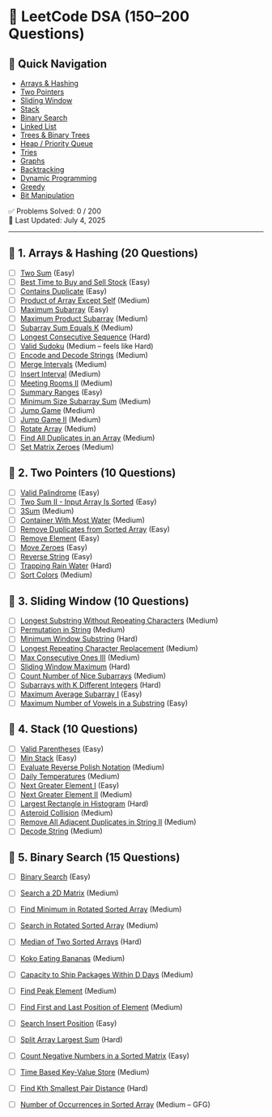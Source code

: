 # 📘 LeetCode DSA (150–200 Questions)

## 🧭 Quick Navigation
- [Arrays & Hashing](#1-arrays-&-hashing-20-questions)
- [Two Pointers](#2-two-pointers-10-questions)
- [Sliding Window](#3-sliding-window-10-questions)
- [Stack](#4-stack-10-questions)
- [Binary Search](#5-binary-search-15-questions)
- [Linked List](#6-linked-list-15-questions)
- [Trees & Binary Trees](#7-trees--binary-trees-20-questions)
- [Heap / Priority Queue](#8-heap--priority-queue-10-questions)
- [Tries](#9-tries-8-questions)
- [Graphs](#10-graphs-20-questions)
- [Backtracking](#11-backtracking-12-questions)
- [Dynamic Programming](#12-dynamic-programming-30-questions)
- [Greedy](#13-greedy-10-questions)
- [Bit Manipulation](#14-bit-manipulation-10-questions)

✅ Problems Solved: 0 / 200  
📅 Last Updated: July 4, 2025

---

## 📂 1. Arrays & Hashing (20 Questions)
- [ ] [Two Sum](https://leetcode.com/problems/two-sum/) (Easy)
- [ ] [Best Time to Buy and Sell Stock](https://leetcode.com/problems/best-time-to-buy-and-sell-stock/) (Easy)
- [ ] [Contains Duplicate](https://leetcode.com/problems/contains-duplicate/) (Easy)
- [ ] [Product of Array Except Self](https://leetcode.com/problems/product-of-array-except-self/) (Medium)
- [ ] [Maximum Subarray](https://leetcode.com/problems/maximum-subarray/) (Easy)
- [ ] [Maximum Product Subarray](https://leetcode.com/problems/maximum-product-subarray/) (Medium)
- [ ] [Subarray Sum Equals K](https://leetcode.com/problems/subarray-sum-equals-k/) (Medium)
- [ ] [Longest Consecutive Sequence](https://leetcode.com/problems/longest-consecutive-sequence/) (Hard)
- [ ] [Valid Sudoku](https://leetcode.com/problems/valid-sudoku/) (Medium – feels like Hard)
- [ ] [Encode and Decode Strings](https://leetcode.com/problems/encode-and-decode-strings/) (Medium)
- [ ] [Merge Intervals](https://leetcode.com/problems/merge-intervals/) (Medium)
- [ ] [Insert Interval](https://leetcode.com/problems/insert-interval/) (Medium)
- [ ] [Meeting Rooms II](https://leetcode.com/problems/meeting-rooms-ii/) (Medium)
- [ ] [Summary Ranges](https://leetcode.com/problems/summary-ranges/) (Easy)
- [ ] [Minimum Size Subarray Sum](https://leetcode.com/problems/minimum-size-subarray-sum/) (Medium)
- [ ] [Jump Game](https://leetcode.com/problems/jump-game/) (Medium)
- [ ] [Jump Game II](https://leetcode.com/problems/jump-game-ii/) (Medium)
- [ ] [Rotate Array](https://leetcode.com/problems/rotate-array/) (Medium)
- [ ] [Find All Duplicates in an Array](https://leetcode.com/problems/find-all-duplicates-in-an-array/) (Medium)
- [ ] [Set Matrix Zeroes](https://leetcode.com/problems/set-matrix-zeroes/) (Medium)

## 📂 2. Two Pointers (10 Questions)
- [ ] [Valid Palindrome](https://leetcode.com/problems/valid-palindrome/) (Easy)
- [ ] [Two Sum II - Input Array Is Sorted](https://leetcode.com/problems/two-sum-ii-input-array-is-sorted/) (Easy)
- [ ] [3Sum](https://leetcode.com/problems/3sum/) (Medium)
- [ ] [Container With Most Water](https://leetcode.com/problems/container-with-most-water/) (Medium)
- [ ] [Remove Duplicates from Sorted Array](https://leetcode.com/problems/remove-duplicates-from-sorted-array/) (Easy)
- [ ] [Remove Element](https://leetcode.com/problems/remove-element/) (Easy)
- [ ] [Move Zeroes](https://leetcode.com/problems/move-zeroes/) (Easy)
- [ ] [Reverse String](https://leetcode.com/problems/reverse-string/) (Easy)
- [ ] [Trapping Rain Water](https://leetcode.com/problems/trapping-rain-water/) (Hard)
- [ ] [Sort Colors](https://leetcode.com/problems/sort-colors/) (Medium)

## 📂 3. Sliding Window (10 Questions)
- [ ] [Longest Substring Without Repeating Characters](https://leetcode.com/problems/longest-substring-without-repeating-characters/) (Medium)
- [ ] [Permutation in String](https://leetcode.com/problems/permutation-in-string/) (Medium)
- [ ] [Minimum Window Substring](https://leetcode.com/problems/minimum-window-substring/) (Hard)
- [ ] [Longest Repeating Character Replacement](https://leetcode.com/problems/longest-repeating-character-replacement/) (Medium)
- [ ] [Max Consecutive Ones III](https://leetcode.com/problems/max-consecutive-ones-iii/) (Medium)
- [ ] [Sliding Window Maximum](https://leetcode.com/problems/sliding-window-maximum/) (Hard)
- [ ] [Count Number of Nice Subarrays](https://leetcode.com/problems/count-number-of-nice-subarrays/) (Medium)
- [ ] [Subarrays with K Different Integers](https://leetcode.com/problems/subarrays-with-k-different-integers/) (Hard)
- [ ] [Maximum Average Subarray I](https://leetcode.com/problems/maximum-average-subarray-i/) (Easy)
- [ ] [Maximum Number of Vowels in a Substring](https://leetcode.com/problems/maximum-number-of-vowels-in-a-substring-of-given-length/) (Easy)

## 📂 4. Stack (10 Questions)
- [ ] [Valid Parentheses](https://leetcode.com/problems/valid-parentheses/) (Easy)
- [ ] [Min Stack](https://leetcode.com/problems/min-stack/) (Easy)
- [ ] [Evaluate Reverse Polish Notation](https://leetcode.com/problems/evaluate-reverse-polish-notation/) (Medium)
- [ ] [Daily Temperatures](https://leetcode.com/problems/daily-temperatures/) (Medium)
- [ ] [Next Greater Element I](https://leetcode.com/problems/next-greater-element-i/) (Easy)
- [ ] [Next Greater Element II](https://leetcode.com/problems/next-greater-element-ii/) (Medium)
- [ ] [Largest Rectangle in Histogram](https://leetcode.com/problems/largest-rectangle-in-histogram/) (Hard)
- [ ] [Asteroid Collision](https://leetcode.com/problems/asteroid-collision/) (Medium)
- [ ] [Remove All Adjacent Duplicates in String II](https://leetcode.com/problems/remove-all-adjacent-duplicates-in-string-ii/) (Medium)
- [ ] [Decode String](https://leetcode.com/problems/decode-string/) (Medium)

## 📂 5. Binary Search (15 Questions)
- [ ] [Binary Search](https://leetcode.com/problems/binary-search/) (Easy)
- [ ] [Search a 2D Matrix](https://leetcode.com/problems/search-a-2d-matrix/) (Medium)
- [ ] [Find Minimum in Rotated Sorted Array](https://leetcode.com/problems/find-minimum-in-rotated-sorted-array/) (Medium)
- [ ] [Search in Rotated Sorted Array](https://leetcode.com/problems/search-in-rotated-sorted-array/) (Medium)
- [ ] [Median of Two Sorted Arrays](https://leetcode.com/problems/median-of-two-sorted-arrays/) (Hard)
- [ ] [Koko Eating Bananas](https://leetcode.com/problems/koko-eating-bananas/) (Medium)
- [ ] [Capacity to Ship Packages Within D Days](https://leetcode.com/problems/capacity-to-ship-packages-within-d-days/) (Medium)
- [ ] [Find Peak Element](https://leetcode.com/problems/find-peak-element/) (Medium)
- [ ] [Find First and Last Position of Element](https://leetcode.com/problems/find-first-and-last-position-of-element-in-sorted-array/) (Medium)
- [ ] [Search Insert Position](https://leetcode.com/problems/search-insert-position/) (Easy)
- [ ] [Split Array Largest Sum](https://leetcode.com/problems/split-array-largest-sum/) (Hard)
- [ ] [Count Negative Numbers in a Sorted Matrix](https://leetcode.com/problems/count-negative-numbers-in-a-sorted-matrix/) (Easy)
- [ ] [Time Based Key-Value Store](https://leetcode.com/problems/time-based-key-value-store/) (Medium)
- [ ] [Find Kth Smallest Pair Distance](https://leetcode.com/problems/find-k-th-smallest-pair-distance/) (Hard)
- [ ] [Number of Occurrences in Sorted Array](https://www.geeksforgeeks.org/number-occurrences-sorted-array/) (Medium – GFG)

